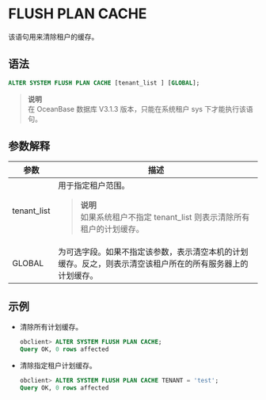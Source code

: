 # FLUSH PLAN CACHE

该语句用来清除租户的缓存。

## 语法

```sql
ALTER SYSTEM FLUSH PLAN CACHE [tenant_list ] [GLOBAL];
```

>**说明**</br>
>在 OceanBase 数据库 V3.1.3 版本，只能在系统租户 sys 下才能执行该语句。

## 参数解释

| 参数 | 描述 |
| --- | --- |
| tenant_list | 用于指定租户范围。<blockquote>**说明**</br>如果系统租户不指定 tenant_list 则表示清除所有租户的计划缓存。</blockquote> |
| GLOBAL | 为可选字段。如果不指定该参数，表示清空本机的计划缓存。反之，则表示清空该租户所在的所有服务器上的计划缓存。|

## 示例

- 清除所有计划缓存。

     ```sql
     obclient> ALTER SYSTEM FLUSH PLAN CACHE;
     Query OK, 0 rows affected
     ```

- 清除指定租户计划缓存。

     ```sql
     obclient> ALTER SYSTEM FLUSH PLAN CACHE TENANT = 'test';
     Query OK, 0 rows affected
     ```
